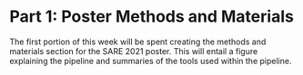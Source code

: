 # Part 1: Poster Methods and Materials

The first portion of this week will be spent creating the methods and materials section for the SARE 2021 poster. This will entail a figure explaining the pipeline and summaries of the tools used within the pipeline.
